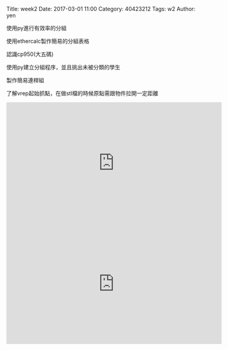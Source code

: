 Title: week2
Date: 2017-03-01 11:00
Category: 40423212
Tags: w2
Author: yen

使用py進行有效率的分組
<!-- PELICAN_END_SUMMARY -->
<p>使用ethercalc製作簡易的分組表格</p>
<p>認識cp950(大五碼)</p>
<p>使用py建立分組程序，並且挑出未被分類的學生</p>
<p>製作簡易連桿組</p>
<p>了解vrep起始抓點，在做stl檔的時候原點需跟物件拉開一定距離</p>
<iframe width="560" height="315" src="https://www.youtube.com/embed/fp4Njvjatjk" frameborder="0" allowfullscreen></iframe>
<iframe width="560" height="315" src="https://www.youtube.com/embed/19t5rbIuhao" frameborder="0" allowfullscreen></iframe>
